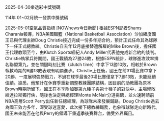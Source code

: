
2025-04-30樂透彩中獎號碼

                                
114年 01~02月統一發票中獎號碼
                             
2025-05-01空氣品質指標
                              [NOWnews今日新聞] 根據ESPN記者Shams Charania報導，NBA美國職籃（National Basketball Association）沙加緬度國王已與代理主帥Doug Christie接近完成一份多年期合約，預計正式任命其為球隊下一任正式總教練。Christie自去年12月底接替遭解雇的Mike Brown後，擔任國王代理教頭至今，由Klutch Sports經紀人Andy Miller代表他完成新合約的談判。Christie執掌兵符期間，國王戰績為27勝24敗，根據ESPN統計，球隊進攻效率排名聯盟第九，並在關鍵時刻比賽（clutch time）中拿下13勝10敗，相較於Brown執教時期的6勝13敗表現有明顯進步。Christie上任後，國王在前31場比賽中拿下20勝，一度展現強勢戰力，不過在球季最後20場比賽僅拿下7勝13敗，未能延續佳績。據悉，他預計在休賽季重新調整教練團隊結構，因目前的助教團為原本Brown時期所留下。國王在本季附加賽第九種子與第十種子的對決中，主場慘敗給達拉斯獨行俠，隨後也決定與總經理Monte McNair分道揚鑣，並火速聘請前NBA高層Scott Perry出任新任總經理，為球隊未來發展鋪路。Doug Christie過去為國王效力多年，深受球迷喜愛，此次接下總教練職務，也象徵球隊走向新時代。國王未來能否在他與Perry的領導下重返季後賽舞台，備受外界矚目。